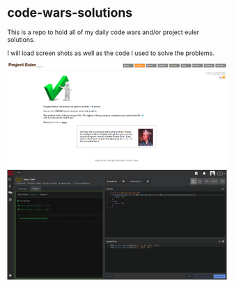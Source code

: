 # code-wars-solutions
This is a repo to hold all of my daily code wars and/or project euler solutions.

I will load screen shots as well as the code I used to solve the problems. 

![alt tag](https://github.com/lpercivalDEV/code-wars-solutions/blob/master/eulerSolution1-mar16.png)
![alt tag](https://github.com/lpercivalDEV/code-wars-solutions/blob/master/cw-mar13.png)

